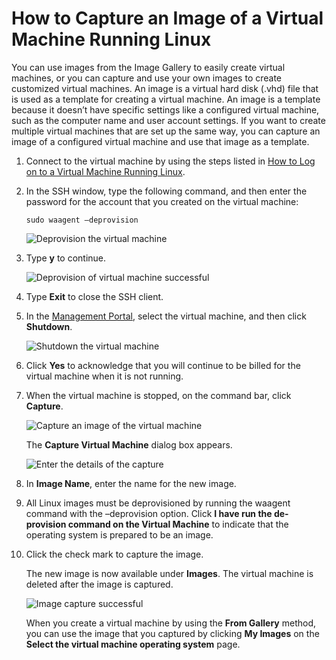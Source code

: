 <properties linkid="manage-linux-howto-capture-an-image" urlDisplayName="Capture an image" pageTitle="Capture an image of a virtual machine running Linux" metaKeywords="Azure Linux vm, Linux vm" description="Learn how to capture an image of a Windows Azure virtual machine (VM) running Linux. " metaCanonical="" services="virtual-machines" documentationCenter="" title="How to Capture an Image of a Virtual Machine Running Linux" authors=""  solutions="" writer="kathydav" manager="jeffreyg" editor="tysonn"  />





# How to Capture an Image of a Virtual Machine Running Linux ##

You can use images from the Image Gallery to easily create virtual machines, or you can capture and use your own images to create customized virtual machines. An image is a virtual hard disk (.vhd) file that is used as a template for creating a virtual machine. An image is a template because it doesn’t have specific settings like a configured virtual machine, such as the computer name and user account settings. If you want to create multiple virtual machines that are set up the same way, you can capture an image of a configured virtual machine and use that image as a template.

1. Connect to the virtual machine by using the steps listed in [How to Log on to a Virtual Machine Running Linux][].

2. In the SSH window, type the following command, and then enter the password for the account that you created on the virtual machine:

	`sudo waagent –deprovision`

	![Deprovision the virtual machine][Deprovision the virtual machine]

3. Type **y** to continue.

	![Deprovision of virtual machine successful][Deprovision of virtual machine successful]

4. Type **Exit** to close the SSH client.

5. In the [Management Portal](http://manage.windowsazure.com), select the virtual machine, and then click **Shutdown**.

	![Shutdown the virtual machine][Shutdown the virtual machine]

6. Click **Yes** to acknowledge that you will continue to be billed for the virtual machine when it is not running.

7. When the virtual machine is stopped, on the command bar, click **Capture**.

	![Capture an image of the virtual machine][Capture an image of the virtual machine]

	The **Capture Virtual Machine** dialog box appears.
	
	![Enter the details of the capture][Enter the details of the capture]

8.	In **Image Name**, enter the name for the new image.

9.	All Linux images must be deprovisioned by running the waagent command with the –deprovision option. Click **I have run the de-provision command on the Virtual Machine** to indicate that the operating system is prepared to be an image.

10.	Click the check mark to capture the image.

	The new image is now available under **Images**. The virtual machine is deleted after the image is captured.

	![Image capture successful][Image capture successful]

	When you create a virtual machine by using the **From Gallery** method, you can use the image that you captured by clicking **My Images** on the **Select the virtual machine operating system** page.
	
[How to Log on to a Virtual Machine Running Linux]: ./howto-logon-linux-vm.md
[Deprovision the virtual machine]: ../media/linuxdeprovision.png
[Deprovision of virtual machine successful]:../media/linuxdeprovision2.png
[Shutdown the virtual machine]:../media/shutdownvm.png
[Capture an image of the virtual machine]:../../windows/media/capturevm.png
[Enter the details of the capture]:../media/capturelinux.png
[Image capture successful]:../../windows//media/capturesuccess.png
[Use the captured image]:../media/myimageslinux.png